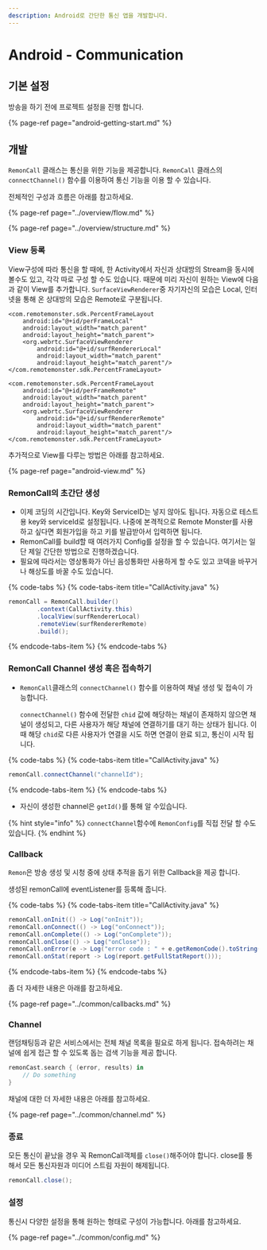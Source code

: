 ```yaml
---
description: Android로 간단한 통신 앱을 개발합니다.
---
```


# Android - Communication

## 기본 설정

방송을 하기 전에 프로젝트 설정을 진행 합니다.

{% page-ref page="android-getting-start.md" %}

## 개발

`RemonCall` 클래스는 통신을 위한 기능을 제공합니다. `RemonCall` 클래스의 `connectChannel()` 함수를 이용하여 통신 기능을 이용 할 수 있습니다.

전체적인 구성과 흐름은 아래를 참고하세요.

{% page-ref page="../overview/flow.md" %}

{% page-ref page="../overview/structure.md" %}

### View 등록

View구성에 따라 통신을 할 때에, 한 Activity에서 자신과 상대방의 Stream을 동시에 볼수도 있고, 각각 따로 구성 할 수도 있습니다. 때문에 미리 자신이 원하는 View에 다음과 같이 View를 추가합니다. `SurfaceViewRenderer`중 자기자신의 모습은 Local, 인터넷을 통해 온 상대방의 모습은 Remote로 구분됩니다.

```markup
<com.remotemonster.sdk.PercentFrameLayout
    android:id="@+id/perFrameLocal"
    android:layout_width="match_parent"
    android:layout_height="match_parent">
    <org.webrtc.SurfaceViewRenderer
        android:id="@+id/surfRendererLocal"
        android:layout_width="match_parent"
        android:layout_height="match_parent"/>
</com.remotemonster.sdk.PercentFrameLayout>

<com.remotemonster.sdk.PercentFrameLayout
    android:id="@+id/perFrameRemote"
    android:layout_width="match_parent"
    android:layout_height="match_parent">
    <org.webrtc.SurfaceViewRenderer
        android:id="@+id/surfRendererRemote"
        android:layout_width="match_parent"
        android:layout_height="match_parent"/>
</com.remotemonster.sdk.PercentFrameLayout>
```

추가적으로 View를 다루는 방법은 아래를 참고하세요.

{% page-ref page="android-view.md" %}

### RemonCall의 초간단 생성

* 이제 코딩의 시간입니다. Key와 ServiceID는 넣지 않아도 됩니다. 자동으로 테스트용 key와 serviceId로 설정됩니다. 나중에 본격적으로 Remote Monster를 사용하고 싶다면 회원가입을 하고 키를 발급받아서 입력하면 됩니다.
* RemonCall를 build할 때 여러가지 Config를 설정을 할 수 있습니다. 여기서는 일단 제일 간단한 방법으로 진행하겠습니다.
* 필요에 따라서는 영상통화가 아닌 음성통화만 사용하게 할 수도 있고 코덱을 바꾸거나 해상도를 바꿀 수도 있습니다.

{% code-tabs %}
{% code-tabs-item title="CallActivity.java" %}
```java
remonCall = RemonCall.builder()
        .context(CallActivity.this)
        .localView(surfRendererLocal)
        .remoteView(surfRendererRemote)
        .build();
```
{% endcode-tabs-item %}
{% endcode-tabs %}

### RemonCall Channel 생성 혹은 접속하기

* `RemonCall`클래스의 `connectChannel()` 함수를 이용하여 채널 생성 및 접속이 가능합니다.

  `connectChannel()` 함수에 전달한 `chid` 값에 해당하는 채널이 존재하지 않으면 채널이 생성되고, 다른 사용자가 해당 채널에 연결하기를 대기 하는 상태가 됩니다. 이때 해당 `chid`로 다른 사용자가 연결을 시도 하면 연결이 완료 되고, 통신이 시작 됩니다.

{% code-tabs %}
{% code-tabs-item title="CallActivity.java" %}
```java
remonCall.connectChannel("channelId");
```
{% endcode-tabs-item %}
{% endcode-tabs %}

* 자신이 생성한 channel은 `getId()`를 통해 알 수있습니다. 

{% hint style="info" %}
`connectChannel`함수에 `RemonConfig`를 직접 전달 할 수도있습니다.
{% endhint %}

### Callback

`Remon`은 방송 생성 및 시청 중에 상태 추적을 돕기 위한  Callback을 제공 합니다.

생성된 remonCall에 eventListener를 등록해 줍니다.

{% code-tabs %}
{% code-tabs-item title="CallActivity.java" %}
```java
remonCall.onInit(() -> Log("onInit"));
remonCall.onConnect(() -> Log("onConnect"));
remonCall.onComplete(() -> Log("onComplete"));
remonCall.onClose(() -> Log("onClose"));
remonCall.onError(e -> Log("error code : " + e.getRemonCode().toString()));
remonCall.onStat(report -> Log(report.getFullStatReport()));
```
{% endcode-tabs-item %}
{% endcode-tabs %}

좀 더 자세한 내용은 아래를 참고하세요.

{% page-ref page="../common/callbacks.md" %}

### Channel

랜덤채팅등과 같은 서비스에서는 전체 채널 목록을 필요로 하게 됩니다. 접속하려는 채널에 쉽게 접근 할 수 있도록 돕는 검색 기능을 제공 합니다.

```swift
remonCast.search { (error, results) in
    // Do something
}
```

채널에 대한 더 자세한 내용은 아래를 참고하세요.

{% page-ref page="../common/channel.md" %}

### 종료

모든 통신이 끝났을 경우 꼭 RemonCall객체를 `close()`해주어야 합니다. close를 통해서 모든 통신자원과 미디어 스트림 자원이 해제됩니다.

```java
remonCall.close();
```

### 설정

통신시 다양한 설정을 통해 원하는 형태로 구성이 가능합니다. 아래를 참고하세요.

{% page-ref page="../common/config.md" %}



